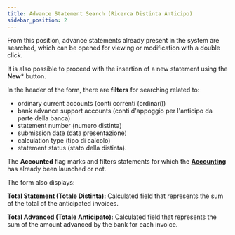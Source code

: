 ```yaml
---
title: Advance Statement Search (Ricerca Distinta Anticipo)
sidebar_position: 2
---
```


From this position, advance statements already present in the system are searched, which can be opened for viewing or modification with a double click.

It is also possible to proceed with the insertion of a new statement using the **New*** button.

In the header of the form, there are **filters** for searching related to:

- ordinary current accounts (conti correnti (ordinari))
- bank advance support accounts (conti d'appoggio per l'anticipo da parte della banca)
- statement number (numero distinta)
- submission date (data presentazione)
- calculation type (tipo di calcolo)
- statement status (stato della distinta).

The **Accounted** flag marks and filters statements for which the [**Accounting**](/docs/treasury/advance/accounting/advances-list-accounting) has already been launched or not.

The form also displays:

**Total Statement (Totale Distinta):** Calculated field that represents the sum of the total of the anticipated invoices.

**Total Advanced (Totale Anticipato):** Calculated field that represents the sum of the amount advanced by the bank for each invoice.
